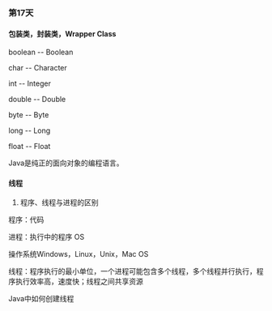 ### 第17天

#### 包装类，封装类，Wrapper Class

boolean -- Boolean

char -- Character

int -- Integer

double -- Double

byte -- Byte

long -- Long

float -- Float

Java是纯正的面向对象的编程语言。

#### 线程

1. 程序、线程与进程的区别

程序：代码

进程：执行中的程序 OS

操作系统Windows，Linux，Unix，Mac OS

线程：程序执行的最小单位，一个进程可能包含多个线程，多个线程并行执行，程序执行效率高，速度快；线程之间共享资源

Java中如何创建线程
